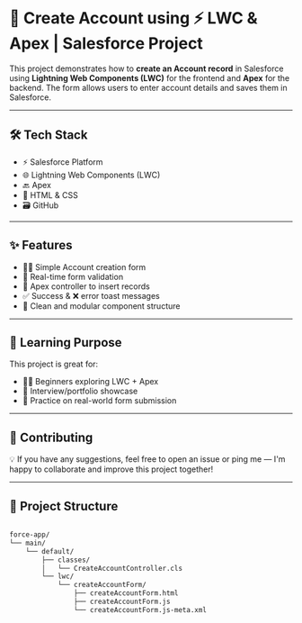 # 🧾 Create Account using ⚡ LWC & Apex | Salesforce Project

This project demonstrates how to **create an Account record** in Salesforce using **Lightning Web Components (LWC)** for the frontend and **Apex** for the backend. The form allows users to enter account details and saves them in Salesforce.

---

## 🛠️ Tech Stack

- ⚡ Salesforce Platform  
- 🌐 Lightning Web Components (LWC)  
- 🔙 Apex  
- 🎨 HTML & CSS  
- 🗃️ GitHub  

---

## ✨ Features

- 🧑‍💼 Simple Account creation form  
- 🔄 Real-time form validation  
- 📩 Apex controller to insert records  
- ✅ Success & ❌ error toast messages  
- 🧩 Clean and modular component structure  

---

## 🧠 Learning Purpose

This project is great for:

- 🧑‍🎓 Beginners exploring LWC + Apex
- 💼 Interview/portfolio showcase  
- 🧪 Practice on real-world form submission  

---

## 🙌 Contributing

💡 If you have any suggestions, feel free to open an issue or ping me — I'm happy to collaborate and improve this project together!

---

## 📂 Project Structure

```bash

force-app/
└── main/
    └── default/
        ├── classes/
        │   └── CreateAccountController.cls
        └── lwc/
            └── createAccountForm/
                ├── createAccountForm.html
                ├── createAccountForm.js
                └── createAccountForm.js-meta.xml
